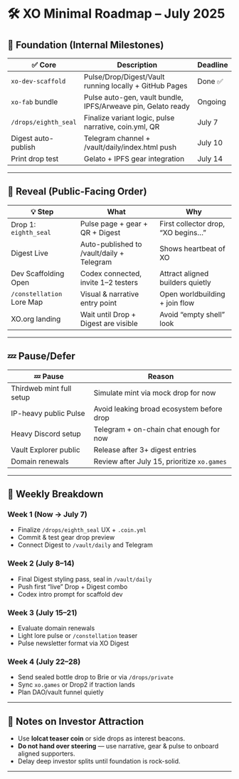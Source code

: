 # 🛠️ XO Minimal Roadmap – July 2025

## 🧱 Foundation (Internal Milestones)

| ✅ Core              | Description                                                  | Deadline |
| -------------------- | ------------------------------------------------------------ | -------- |
| `xo-dev-scaffold`    | Pulse/Drop/Digest/Vault running locally + GitHub Pages       | Done ✅  |
| `xo-fab` bundle      | Pulse auto-gen, vault bundle, IPFS/Arweave pin, Gelato ready | Ongoing  |
| `/drops/eighth_seal` | Finalize variant logic, pulse narrative, coin.yml, QR        | July 7   |
| Digest auto-publish  | Telegram channel + /vault/daily/index.html push              | July 10  |
| Print drop test      | Gelato + IPFS gear integration                               | July 14  |

---

## 🚀 Reveal (Public-Facing Order)

| 💡 Step                   | What                                      | Why                                |
| ------------------------- | ----------------------------------------- | ---------------------------------- |
| Drop 1: `eighth_seal`     | Pulse page + gear + QR + Digest           | First collector drop, “XO begins…” |
| Digest Live               | Auto-published to /vault/daily + Telegram | Shows heartbeat of XO              |
| Dev Scaffolding Open      | Codex connected, invite 1–2 testers       | Attract aligned builders quietly   |
| `/constellation` Lore Map | Visual & narrative entry point            | Open worldbuilding + join flow     |
| XO.org landing            | Wait until Drop + Digest are visible      | Avoid “empty shell” look           |

---

## 💤 Pause/Defer

| 💤 Pause                 | Reason                                      |
| ------------------------ | ------------------------------------------- |
| Thirdweb mint full setup | Simulate mint via mock drop for now         |
| IP-heavy public Pulse    | Avoid leaking broad ecosystem before drop   |
| Heavy Discord setup      | Telegram + on-chain chat enough for now     |
| Vault Explorer public    | Release after 3+ digest entries             |
| Domain renewals          | Review after July 15, prioritize `xo.games` |

---

## 📆 Weekly Breakdown

### Week 1 (Now → July 7)

- Finalize `/drops/eighth_seal` UX + `.coin.yml`
- Commit & test gear drop preview
- Connect Digest to `/vault/daily` and Telegram

### Week 2 (July 8–14)

- Final Digest styling pass, seal in `/vault/daily`
- Push first “live” Drop + Digest combo
- Codex intro prompt for scaffold dev

### Week 3 (July 15–21)

- Evaluate domain renewals
- Light lore pulse or `/constellation` teaser
- Pulse newsletter format via XO Digest

### Week 4 (July 22–28)

- Send sealed bottle drop to Brie or via `/drops/private`
- Sync `xo.games` or Drop2 if traction lands
- Plan DAO/vault funnel quietly

---

## 💬 Notes on Investor Attraction

- Use **lolcat teaser coin** or side drops as interest beacons.
- **Do not hand over steering** — use narrative, gear & pulse to onboard aligned supporters.
- Delay deep investor splits until foundation is rock-solid.

---

